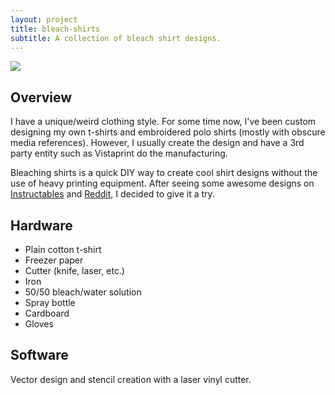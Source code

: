 ```yaml
---
layout: project
title: bleach-shirts
subtitle: A collection of bleach shirt designs.
---
```


<img src="http://niftyhedgehog.com/bleach-shirts/images/bleach_shirt.jpg">

## Overview
I have a unique/weird clothing style. For some time now, I've been custom designing my own t-shirts and embroidered polo shirts (mostly with obscure media references). However, I usually create the design and have a 3rd party entity such as Vistaprint do the manufacturing.

Bleaching shirts is a quick DIY way to create cool shirt designs without the use of heavy printing equipment. After seeing some awesome designs on [Instructables](http://www.instructables.com/id/T-shirt-Designs-with-Stencils-and-Bleach/) and [Reddit](http://www.reddit.com/r/bleachshirts/), I decided to give it a try.

## Hardware
* Plain cotton t-shirt
* Freezer paper
* Cutter (knife, laser, etc.)
* Iron
* 50/50 bleach/water solution
* Spray bottle
* Cardboard
* Gloves

## Software
Vector design and stencil creation with a laser vinyl cutter.

